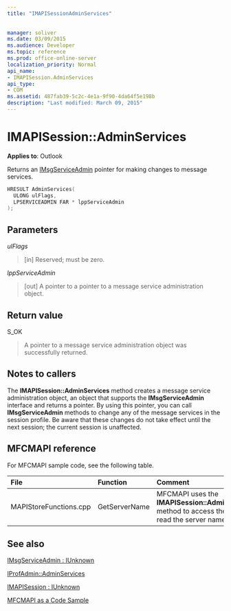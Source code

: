 ```yaml
---
title: "IMAPISessionAdminServices"
 
 
manager: soliver
ms.date: 03/09/2015
ms.audience: Developer
ms.topic: reference
ms.prod: office-online-server
localization_priority: Normal
api_name:
- IMAPISession.AdminServices
api_type:
- COM
ms.assetid: 487fab39-5c2c-4e1a-9f90-4da64f5e198b
description: "Last modified: March 09, 2015"
---
```


# IMAPISession::AdminServices

  
  
**Applies to**: Outlook 
  
Returns an [IMsgServiceAdmin](imsgserviceadminiunknown.md) pointer for making changes to message services. 
  
```cpp
HRESULT AdminServices(
  ULONG ulFlags,
  LPSERVICEADMIN FAR * lppServiceAdmin
);
```

## Parameters

 _ulFlags_
  
> [in] Reserved; must be zero.
    
 _lppServiceAdmin_
  
> [out] A pointer to a pointer to a message service administration object.
    
## Return value

S_OK 
  
> A pointer to a message service administration object was successfully returned.
    
## Notes to callers

The **IMAPISession::AdminServices** method creates a message service administration object, an object that supports the **IMsgServiceAdmin** interface and returns a pointer. By using this pointer, you can call **IMsgServiceAdmin** methods to change any of the message services in the session profile. Be aware that these changes do not take effect until the next session; the current session is unaffected. 
  
## MFCMAPI reference

For MFCMAPI sample code, see the following table.
  
|**File**|**Function**|**Comment**|
|:-----|:-----|:-----|
|MAPIStoreFunctions.cpp  <br/> |GetServerName  <br/> |MFCMAPI uses the **IMAPISession::AdminServices** method to access the profile to read the server name.  <br/> |
   
## See also



[IMsgServiceAdmin : IUnknown](imsgserviceadminiunknown.md)
  
[IProfAdmin::AdminServices](iprofadmin-adminservices.md)
  
[IMAPISession : IUnknown](imapisessioniunknown.md)


[MFCMAPI as a Code Sample](mfcmapi-as-a-code-sample.md)

